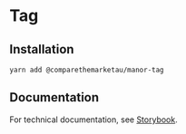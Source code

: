 # Tag

## Installation

`yarn add @comparethemarketau/manor-tag`

## Documentation

For technical documentation, see [Storybook](https://services.dev.comparethemarket.cloud/manor/?path=/docs/components-components-combotag--combo-tag-preview).
